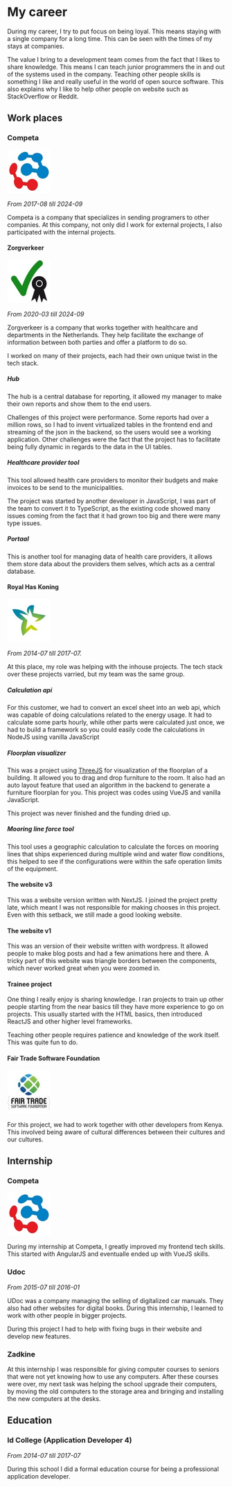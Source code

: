 # My career

During my career, I try to put focus on being loyal. This means staying with a
single company for a long time. This can be seen with the times of my stays at companies.

The value I bring to a development team comes from the fact that I likes to
share knowledge. This means I can teach junior programmers the in and out of
the systems used in the company. Teaching other people skills is something I
like and really useful in the world of open source software. This also explains
why I like to help other people on website such as StackOverflow or Reddit.

## Work places

### Competa

[![Competa logo](competa-logo.png)](https://competa.com/)

*From <time>2017-08</time> till <time>2024-09</time>*

Competa is a company that specializes in sending programers to other companies. At this company, not only did I work for external projects, I also participated with the internal projects.

#### Zorgverkeer

[![Zorgverkeer logo](zorgverkeer-logo.png)](https://zorgverkeer.nl)

*From <time>2020-03</time> till <time>2024-09</time>*

Zorgverkeer is a company that works together with healthcare and departments in the Netherlands. They help facilitate the exchange of information between both parties and offer a platform to do so.

I worked on many of their projects, each had their own unique twist in the tech stack.

##### Hub

The hub is a central database for reporting, it allowed my manager to make their own reports and show them to the end users.

Challenges of this project were performance. Some reports had over a million rows, so I had to invent virtualized tables in the frontend end and streaming of the json in the backend, so the users would see a working application. Other challenges were the fact that the project has to facilitate being fully dynamic in regards to the data in the UI tables.

##### Healthcare provider tool

This tool allowed health care providers to monitor their budgets and make invoices to be send to the municipalities.

The project was started by another developer in JavaScript, I was part of the team to convert it to TypeScript, as the existing code showed many issues coming from the fact that it had grown too big and there were many type issues.

##### Portaal

This is another tool for managing data of health care providers, it allows them store data about the providers them selves, which acts as a central database.

#### Royal Has Koning

![alt text](royal-has-koning-logo.png)

*From <time>2014-07</time> till <time>2017-07</time>.*

At this place, my role was helping with the inhouse projects. The tech stack over these projects varried, but my team was the same group.

##### Calculation api

For this customer, we had to convert an excel sheet into an web api, which was capable of doing calculations related to the energy usage. It had to calculate some parts hourly, while other parts were calculated just once, we had to build a framework so you could easily code the calculations in NodeJS using vanilla JavaScript

##### Floorplan visualizer

This was a project using [ThreeJS](https://threejs.org/) for visualization of the floorplan of a building. It allowed you to drag and drop furniture to the room. It also had an auto layout feature that used an algorithm in the backend to generate a furniture floorplan for you. This project was codes using VueJS and vanilla JavaScript.

This project was never finished and the funding dried up.

##### Mooring line force tool

This tool uses a geographic calculation to calculate the forces on mooring lines that ships experienced during multiple wind and water flow conditions, this helped to see if the configurations were within the safe operation limits of the equipment. 

#### The website v3

This was a website version written with NextJS. I joined the project pretty late, which meant I was not responsible for making chooses in this project. Even with this setback, we still made a good looking website.

#### The website v1

This was an version of their website written with wordpress. It allowed people to make blog posts and had a few animations here and there. A tricky part of this website was triangle borders between the components, which never worked great when you were zoomed in.

#### Trainee project

One thing I really enjoy is sharing knowledge. I ran projects to train up other people starting from the near basics till they have more experience to go on projects. This usually started with the HTML basics, then introduced ReactJS and other higher level frameworks.

Teaching other people requires patience and knowledge of the work itself. This was quite fun to do.

#### Fair Trade Software Foundation

![Fair trade software foundation logo](fair-trade-software-foundation-logo.png)

For this project, we had to work together with other developers from Kenya. This involved being aware of cultural differences between their cultures and our cultures.

## Internship

### Competa

[![Competa logo](competa-logo.png)](https://competa.com/)

During my internship at Competa, I greatly improved my frontend tech skills. This started with AngularJS and eventualle ended up with VueJS skills.

### Udoc

*From <time>2015-07</time> till <time>2016-01</time>*

UDoc was a company managing the selling of digitalized car manuals. They also
had other websites for digital books. During this internship, I learned to work
with other people in bigger projects.

During this project I had to help with fixing bugs in their website and develop new features.

### Zadkine

At this internship I was responsible for giving computer courses to seniors that were not yet knowing how to use any computers. After these courses were over, my next task was helping the school upgrade their computers, by moving the old computers to the storage area and bringing and installing the new computers at the desks.

## Education

### Id College (Application Developer 4)

*From <time>2014-07</time> till <time>2017-07</time>*

During this school I did a formal education course for being a professional application developer.
